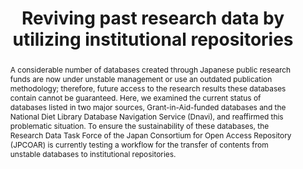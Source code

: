 ---
abstract: A  considerable  number  of  databases  created  through Japanese public
  research funds are now under unstable management    or    use    an    outdated    publication
  methodology;  therefore,  future  access  to  the research results these databases
  contain cannot be guaranteed. Here,  we  examined  the  current  status  of  databases
  listed   in   two   major   sources,   Grant-in-Aid-funded databases  and  the  National  Diet  Library  Database
  Navigation   Service   (Dnavi),   and   reaffirmed   this problematic  situation.  To  ensure  the  sustainability  of
  these  databases,  the  Research  Data  Task  Force  of  the Japan    Consortium    for    Open    Access    Repository
  (JPCOAR)  is  currently  testing  a  workflow  for  the transfer   of   contents   from   unstable   databases   to
  institutional repositories.
creators:
- Eriko Amano
- Yasuyuki Minamiyama
date: null
document_url: https://services.phaidra.univie.ac.at/api/object/o:931136/download
grand_parent: iPRES
institutions: []
keywords:
- kyoto
- poster
landing_page_url: https://phaidra.univie.ac.at/o:931136
language: eng
layout: publication
license: CC BY-SA 4.0 International
notes_url: null
parent: iPRES 2017
publication_type: paper
size: 309245
slides_url: null
source_name: iPRES
stream_url: null
title: Reviving past research data by utilizing institutional repositories
year: 2017
---